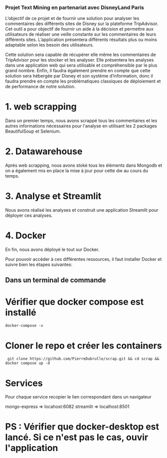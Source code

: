 ### Projet Text Mining en partenariat avec DisneyLand Paris

L’objectif de ce projet et de fournir une solution pour analyser les commentaires des différents sites de Disney sur la plateforme TripAdvisor. Cet outil a pour objectif de fournir un aide à la décision et permettre aux utilisateurs de réaliser une veille constante sur les commentaires de leurs différents sites. L’application présentera différents résultats plus ou moins adaptable selon les besoin des utilisateurs.

Cette solution sera capable de récupérer elle même les commentaires de TripAdvisor pour les stocker et les analyser. Elle présentera les analyses dans une application web qui sera utilisable et compréhensible par le plus grand nombre. Enfin, il faudra également prendre en compte que cette solution sera hébergée par Disney et son système d’information, donc il faudra prendre en compte les problématiques classiques de déploiement et de performance de notre solution.

# 1. web scrapping
Dans un premier temps, nous avons scrappé tous les commentaires et les autres informations nécessaires pour l'analyse en utilisant les 2 packages BeautifulSoup et Selenium.

# 2. Datawarehouse
Après web scrapping, nous avons stoké tous les éléments dans Mongodb et on a également mis en place la mise à jour pour cette dw au cours du temps.

# 3. Analyse et Streamlit
Nous avons réalisé les analyses et construit une application Streamlit pour déployer ces analyses.

# 4. Docker
En fin, nous avons déployé le tout sur Docker.

Pour pouvoir accéder à ces différentes ressources, il faut installer Docker et suivre bien les étapes suivantes:

## Dans un terminal de commande

# Vérifier que docker compose est installé

<pre><code>docker-compose -v</code></pre>

# Cloner le repo et créer les containers

<pre><code> git clone https://github.com/PierreDubrulle/scrap.git && cd scrap && docker compose up -d</code></pre>

# Services
<p>Pour chaque service recopier le lien correspondant dans un navigateur</p>
<p>mongo-express => locahost:6082
   streamlit => localhost:8501</p>
   
   
# PS : Vérifier que docker-desktop est lancé. Si ce n'est pas le cas, ouvir l'application

